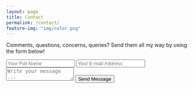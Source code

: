 ```yaml
---
layout: page
title: Contact
permalink: /contact/
feature-img: "img/color.png"
---
```


Comments, questions, concerns, queries?  Send them all my way by using the form below!


<form action="https://getsimpleform.com/messages?form_api_token=b5c3424b-0034-4dff-828b-fb991fa8722d" method="post">
  <!-- the redirect_to is optional, the form will redirect to the referrer on submission -->

  <input type='hidden' name='redirect_to' value='http://scottlivingstone/thank-you' />
  <input type='text' name='name' placeholder='Your Full Name' />
  <input type='email' name='email' placeholder='Your E-mail Address' />
  <textarea name='message' placeholder='Write your message ...'></textarea>
  <input type='submit' value='Send Message' />
</form>
